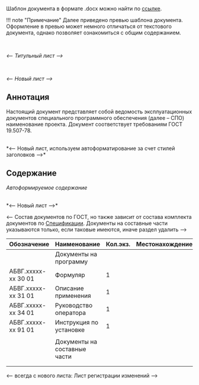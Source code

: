 Шаблон документа в формате .docx можно найти по [ссылке](). 

!!! note "Примечание" 
    Далее приведено превью шаблона документа. Оформление в превью может немного отличаться от текстового документа, однако позволяет ознакомиться с общим содержанием.

<br/>

*<--  Титульный лист  -->*

<br/>

*<--  Новый лист  -->*

## Аннотация
Настоящий документ представляет собой ведомость эксплуатационных документов специального программного обеспечения (далее – СПО) наименование проекта. 
Документ соответствует требованиям ГОСТ 19.507-78.

<br/>
*<--  Новый лист, используем автоформатирование за счет стилей заголовков -->*

## Содержание
*Автоформируемое содержание*

<br/>
*<--  Новый лист  -->*

<--  Состав документов по ГОСТ, но также зависит от состава комплекта документов по [Спецификации](https://xoma-san.github.io/xoma-book/Template/Specifikacia/). Документы на составные части указываются только, если таковые имеются, иначе раздел удалить -->

| Обозначение | Наименование | Кол.экз. | Местонахождение |
|:-|:-|-|-|
| | Документы на программу |||
|АБВГ.ххххх-хх 30 01|Формуляр |1||
|АБВГ.ххххх-хх 31 01|Описание применения|1| |
|АБВГ.ххххх-хх 34 01|Руководство оператора|1| |
|АБВГ.ххххх-хх 91 01|Инструкция по установке|1| |
|||||
| | Документы на составные части |||
|||||
|||||


<--  всегда с нового листа: Лист регистрации изменений -->